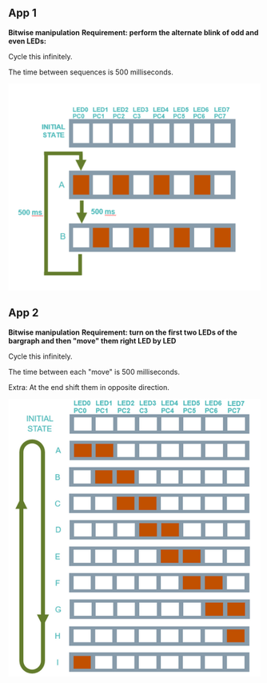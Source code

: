 
## App 1

**Bitwise manipulation**
**Requirement: perform the alternate blink of odd and even LEDs:**

Cycle this infinitely.

The time between sequences is 500 milliseconds.

![Bargraph](../Images/T1_Ex1.png)

## App 2

**Bitwise manipulation**
**Requirement: turn on the first two LEDs of the bargraph and then "move" them right LED by LED**

Cycle this infinitely.

The time between each "move" is 500 milliseconds.

Extra: At the end shift them in opposite direction.

![Bargraph](../Images/T2_Ex2.png)


